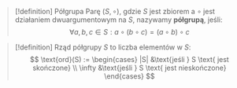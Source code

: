 >[!definition] Półgrupa
Parę $(S, \circ)$, gdzie $S$ jest zbiorem a $\circ$ jest działaniem dwuargumentowym na $S$, nazywamy **półgrupą**, jeśli: $$
\forall a,b,c \in S: a \circ (b \circ c) = (a \circ b) \circ c
$$

>[!definition] Rząd półgrupy $S$
to liczba elementów w $S$: $$
\text{ord}(S) := \begin{cases}
|S| &\text{jeśli } S \text{ jest skończone} \\
\infty &\text{jeśli } S \text{ jest nieskończone}
\end{cases}
$$
